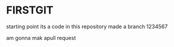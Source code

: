 # FIRSTGIT
starting point
its a code in this repository
made a branch 
1234567

am gonna mak apull request
